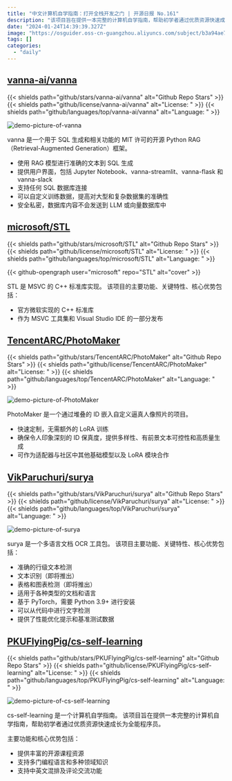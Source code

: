 ```yaml
---
title: "中文计算机自学指南：打开全栈开发之门 | 开源日报 No.161"
description: "该项目旨在提供一本完整的计算机自学指南，帮助初学者通过优质资源快速成长为全能程序员。"
date: "2024-01-24T14:39:39.327Z"
image: "https://osguider.oss-cn-guangzhou.aliyuncs.com/subject/b3a94ae739db9ffb486a87782b7f8c09.png"
tags: []
categories:
  - "daily"
---
```


## [vanna-ai/vanna](https://github.com/vanna-ai/vanna)

{{< shields path="github/stars/vanna-ai/vanna" alt="Github Repo Stars" >}} {{< shields path="github/license/vanna-ai/vanna" alt="License: " >}} {{< shields path="github/languages/top/vanna-ai/vanna" alt="Language: " >}}

![demo-picture-of-vanna](https://static.osguider.com/subject/github/vanna-ai/vanna/728174fe220ff369c94b8c366063adea.png)

vanna 是一个用于 SQL 生成和相关功能的 MIT 许可的开源 Python RAG（Retrieval-Augmented Generation）框架。

- 使用 RAG 模型进行准确的文本到 SQL 生成
- 提供用户界面，包括 Jupyter Notebook、vanna-streamlit、vanna-flask 和 vanna-slack
- 支持任何 SQL 数据库连接
- 可以自定义训练数据，提高对大型和复杂数据集的准确性
- 安全私密，数据库内容不会发送到 LLM 或向量数据库中
  
## [microsoft/STL](https://github.com/microsoft/STL)

{{< shields path="github/stars/microsoft/STL" alt="Github Repo Stars" >}} {{< shields path="github/license/microsoft/STL" alt="License: " >}} {{< shields path="github/languages/top/microsoft/STL" alt="Language: " >}}

{{< github-opengraph user="microsoft" repo="STL" alt="cover" >}}

STL 是 MSVC 的 C++ 标准库实现。
该项目的主要功能、关键特性、核心优势包括：

- 官方微软实现的 C++ 标准库
- 作为 MSVC 工具集和 Visual Studio IDE 的一部分发布
  
## [TencentARC/PhotoMaker](https://github.com/TencentARC/PhotoMaker)

{{< shields path="github/stars/TencentARC/PhotoMaker" alt="Github Repo Stars" >}} {{< shields path="github/license/TencentARC/PhotoMaker" alt="License: " >}} {{< shields path="github/languages/top/TencentARC/PhotoMaker" alt="Language: " >}}

![demo-picture-of-PhotoMaker](https://static.osguider.com/subject/github/TencentARC/PhotoMaker/7138f881d39269c8276aad613c49d2a7.jpeg)

PhotoMaker 是一个通过堆叠的 ID 嵌入自定义逼真人像照片的项目。

- 快速定制，无需额外的 LoRA 训练
- 确保令人印象深刻的 ID 保真度，提供多样性、有前景文本可控性和高质量生成
- 可作为适配器与社区中其他基础模型以及 LoRA 模块合作
  
## [VikParuchuri/surya](https://github.com/VikParuchuri/surya)

{{< shields path="github/stars/VikParuchuri/surya" alt="Github Repo Stars" >}} {{< shields path="github/license/VikParuchuri/surya" alt="License: " >}} {{< shields path="github/languages/top/VikParuchuri/surya" alt="Language: " >}}

![demo-picture-of-surya](https://static.osguider.com/subject/github/VikParuchuri/surya/f0d973094ba706ff7b367b679ce3c796.png)

surya 是一个多语言文档 OCR 工具包。
该项目主要功能、关键特性、核心优势包括：

- 准确的行级文本检测
- 文本识别（即将推出）
- 表格和图表检测（即将推出）
- 适用于各种类型的文档和语言
- 基于 PyTorch，需要 Python 3.9+ 进行安装
- 可以从代码中进行文字检测
- 提供了性能优化提示和基准测试数据
  
## [PKUFlyingPig/cs-self-learning](https://github.com/PKUFlyingPig/cs-self-learning)

{{< shields path="github/stars/PKUFlyingPig/cs-self-learning" alt="Github Repo Stars" >}} {{< shields path="github/license/PKUFlyingPig/cs-self-learning" alt="License: " >}} {{< shields path="github/languages/top/PKUFlyingPig/cs-self-learning" alt="Language: " >}}

![demo-picture-of-cs-self-learning](https://picgo-daily.oss-cn-guangzhou.aliyuncs.com/picgo-daily/2024/bfaf5924708a69cb90683918078e1e17.png)

cs-self-learning 是一个计算机自学指南。
该项目旨在提供一本完整的计算机自学指南，帮助初学者通过优质资源快速成长为全能程序员。

主要功能和核心优势包括：

- 提供丰富的开源课程资源
- 支持多门编程语言和多种领域知识
- 支持中英文混排及评论交流功能
  
